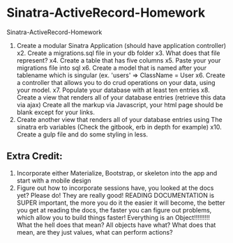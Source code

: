 # Sinatra-ActiveRecord-Homework
Sinatra-ActiveRecord-Homework


1.  Create a modular Sinatra Application (should have application controller)
x2.  Create a migrations.sql file in your db folder
x3.  What does that file represent?
x4.  Create a table that has five columns
x5.  Paste your your migrations file into sql
x6.  Create a model that is named after your tablename which is singular (ex. 'users' => ClassName = User
x6.  Create a controller that allows you to do crud operations on your data, using your model.
x7.  Populate your database with at least ten entries
x8.  Create a view that renders all of your database entries (retrieve this data via ajax) Create all the markup via Javascript, 
your html page should be blank except for your links.
9. Create another view that renders all of your database entries using The sinatra erb variables (Check the gitbook, erb in depth for example)
x10.  Create a gulp file and do some styling in less.


## Extra Credit: 
1. Incorporate either Materialize, Bootstrap, or skeleton into the app and start with a mobile design 
2.  Figure out how to incorporate sessions have, you looked at the docs yet? Please do! They are really good! READING DOCUMENTATION is SUPER important, the more you do it the easier it will become, the better you get at reading the docs, the faster you can figure out problems, which allow you to build things faster!  Everything is an Object!!!!!!!!! What the hell does that mean?  All objects have what?  What does that mean, are they just values, what can perform actions?  
